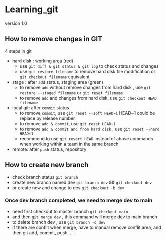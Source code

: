 # Learning_git
version 1.0
## How to remove changes in GIT
4 steps in git
- hard disk : working area (red)
  - use `git diff & git status & git log` to check status and changes
  - use `git restore filename` to remove hard disk file modification or `git checkout filename` equivalent 
- stage : after `add` status, staging area (green)
  - to remove `add` without remove changes from hard disk , use `git restore --staged filename`  or `git reset filename` 
  - to remove `add` and changes from hard disk, use `git checkout HEAD filename` 
- local git: after `commit` status
  - to remove `commit`, use `git reset --soft HEAD~1` HEAD~1 could be replace by release number
  - to remove `add & commit`, use `git reset HEAD~1`  
  - to remove `add & commit and from hard disk` , use `git reset --hard HEAD~1` 
  - recommend to use `git revert HEAD` instead of above commands when working within a team in the same branch 
- remote: after `push` status, repository 
## How to create new branch
- check branch status `git branch`
- create new branch named dev `git branch dev` && `git checkout dev` 
- or create new and change to dev `git checkout -b dev`
### Once dev branch completed, we need to merge dev to main
- need first checkout to master branch `git checkout main`
- and then `git merge dev` , this command will merge dev to main branch 
- to delete branch dev , use `git branch -d dev ` 
- if there are conflit when merge, have to manual remove conflit area, and then git add, commit, push ... 